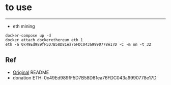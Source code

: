 # to use
-------
- eth mining
```
docker-compose up -d
docker attach dockerethereum_eth_1
eth -a 0x49Ed989fF5D7B58D81ea76FDC043a9990778e17D -C -m on -t 32
```

## Ref
- [Original](README-orig.md) README
- donation ETH: 0x49Ed989fF5D7B58D81ea76FDC043a9990778e17D
